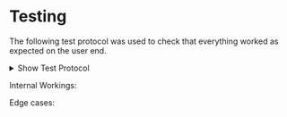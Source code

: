 # Testing

The following test protocol was used to check that everything worked as expected on the user end.

<details><summary>Show Test Protocol</summary>
<p>

Checking: Insulin Entry
Method: Type in an insulin dose and a time
result: green dot appears on the graph clicking on this dot yeilds a pop-up containing the number of units.<br/>

Checking: Working Settings
Method: Click on the settings button and then toggle the switch entitled 'Basal rate'. Return to the app to observe the result
Result: Redirects you to an iOS settings menu containing a switch entitled 'basal rate'. After toggling this, the presence of the grey line on the graph will toggle

Checking: Data plotting
Method: Since there is no real data present yet this is just testing that some plotting mechanism is working so simply look at the graph to observe the line
Result: A blue line which at some point becomes a dotted red line to indicate prediction. It is worth noting that at this stage the prediction line takes over at an arbitrary point instead of the current time.

Checking: Bi-focal Time travel
Method: Firstly, to check that it works trivially swipe back to the previous few days and confirm that the graph on the bi-focal, the food list and the exercise lists all change. To check it works properly take a screenshot of the app on one day and then on the next swipe back to that day and confirm that the lists and graph contain the actual correct information from this day.
Result: The graph should change to show previous day's data and the food and exercise logs should change to show previous day's activities.

Checking: Date Selection
Method: Click on the date above the bi-focal display 

Checking: Food Entry (from scratch)
Method: Enter a food name, time and amount of carbs, protein and fat and click add. Then Click on the it's cell to expand it and click on the newly appeared orange dot on the bi-focal display
Result: The food should appear in the log with all information the same as what you entered. Clicking on the orange dot should produce a pop-up with accurate information in it.

Checking: Exercise Tag
Method: Assuming no exercise has been added for today so far go into the health domain and find today's date in the log to confirm that the exercise icon is grey
Result: The exercise icon should be grey

Checking: Exercise Entry (from scratch)
Method: Follow the same process as for food, but in the exercise domain and clikcing on the blue dot on the bi-focal instead of the orange. There is also no need to try and click to expand the cell. Go into the health domain again and find today's date.
Result: The same result as for food but for the new information entered. Confirm that today's exercise icon has turned green in the health domain.

Checking: Adding Food to Favourites
Method: Click on the star next to any meal in the food log such that it highlights orange. Then click on the orange star above the add button in the top right corner.
Result: The meal you starred is now in the list

Checking: Removing Food from Favourites
Method: Click on a star such that it turns grey. Then click on the orange star above the add button in the top right corner
Result: This meal is no longer in the list.

Checking: Adding and Removing Exercise from Favourites
Method: Do the same thing as for food but in the exercise section
Result: The same as for food.

Checking: Food Entry (from favourites)
Method: Go to the favourites list by clicking on the orange star above the add button. Click on any of the meals. Click the add button as if you were entering a normal meal.
Result: When clicked upon the fields at the top should have been auto-filled with the information about that meal. When add is clicked that meal should join the food daily log.

Checking: Exercise Entry (from favourites)
Method: The same as food entry from favourites but in the exercise domain.
Result: The same as food entry from favourites but in the exercise domain.

Checking: Tag switches
Method: Go into the health domain and if the are 'on' (i.e. green) turn them off and wait until tomorrow to test this feature. If they are off scroll down to today's date in the log of days and confirm that the stress and illness indicators are grey for today. Turn the switches on and off again (off again for ease of future testing). Scroll down to find today's date in the log and see if the stress and illness symbols are highlighted green.
Result: The stress and illness symbols for today are green when previously they were grey

Checking: Hypo/hyper detection
Method: Scroll to a day on the bifocal where a hyper occured (i.e. the blue line goes above 10 and into the top peach zone) and then look at that day in the days log in the health section. Do the same to find a day where a hypo occured (blue line goes below 4 and into the bottom peach zone) and check in the health section. It may be worth repeating this process with multiple days.
Result: The down arrow will be highlighted green to indicate a hypo and the up arrow to indicate a hyper, so on days where you've identified either of these things happening the relevant arrow should be green.

Checking: 60 Days in list
Method: Click on the 60 Days button and scroll to the oldest date in the list
Result: The oldest date should be 60 days ago, however, currently there aren't 60 days worth of data as the project is younger than that so just confirm that there are more days than in the 30 days section for now.

Checking: 30 and 7 Days in List
Method: Now click on the 30 days and 7 days buttons
Result: Confirm that the oldest dates were 30 and 7 days ago respectively.

Checking: Tag filters
Method: Click on each of the tag filters (e.g. hypo) in turn and then try every combination of filters
Result: Every row should have the selected tag filters corresponding icon green

Checking: Links to days
Method: Click on a row in the days log in the health section to expand it. Then click on the view button. Repeat the process with multiple days to thoroughly confirm correct operation.
Result: The date at the top of the bi-focal display should be the same as the date you clicked on in health

Checking: Favouriting days
Method: Still in the days log in the health section, click on the star next to any of the rows (it should turn green) to add it to favourites. Then click on the green star in the top right to bring up the list of favourites to confirm it is present. Then click on the view button and perform the links to days test described above. Test with multiple days for confirmation.
Result: The day will now be present in the favourites list and clicking on the view button should yield the result described in the links to days test.

Checking: Expanding Advice
Method: Go into the advice section and click on the plus arrow next to the advice suggestion provided
Result: A second row should appear with the text 'try eating a larger breakfast'

</p>
</details>


Internal Workings:

Edge cases:

